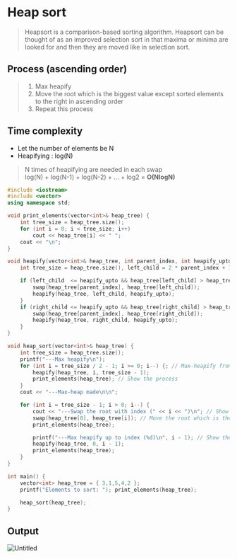 # Heap sort
>Heapsort is a comparison-based sorting algorithm. Heapsort can be thought of as an improved selection sort in that maxima or minima are looked for and then they are moved like in selection sort.

## Process (ascending order)
> 1. Max heapify
> 2. Move the root which is the biggest value except sorted elements to the right in ascending order
> 3. Repeat this process

## Time complexity
* Let the number of elements be N
* Heapifying : log(N)<br>
>N times of heapifying are needed in each swap<br>
>log(N) + log(N-1) + log(N-2) + ... + log2 = **O(NlogN)**

~~~c++
#include <iostream>
#include <vector>
using namespace std;

void print_elements(vector<int>& heap_tree) {
	int tree_size = heap_tree.size();
	for (int i = 0; i < tree_size; i++)
		cout << heap_tree[i] << " ";
	cout << "\n";
}

void heapify(vector<int>& heap_tree, int parent_index, int heapify_upto) { // Function to max-heapify the tree
	int tree_size = heap_tree.size(), left_child = 2 * parent_index + 1, right_child = 2 * parent_index + 2;

	if (left_child  <= heapify_upto && heap_tree[left_child] > heap_tree[parent_index]) {
		swap(heap_tree[parent_index], heap_tree[left_child]);
		heapify(heap_tree, left_child, heapify_upto);
	}
	if (right_child <= heapify_upto && heap_tree[right_child] > heap_tree[parent_index]) {
		swap(heap_tree[parent_index], heap_tree[right_child]);
		heapify(heap_tree, right_child, heapify_upto);
	}
}

void heap_sort(vector<int>& heap_tree) {
	int tree_size = heap_tree.size();
	printf("---Max heapify\n");
	for (int i = tree_size / 2 - 1; i >= 0; i--) {; // Max-heapify from the last parent ( (child+1) / 2 -1 is its parent)
		heapify(heap_tree, i, tree_size - 1);
		print_elements(heap_tree); // Show the process
	}
	cout << "---Max-heap made\n\n";

	for (int i = tree_size - 1; i > 0; i--) {
		cout << "---Swap the root with index (" << i << ")\n"; // Show the process
		swap(heap_tree[0], heap_tree[i]); // Move the root which is the biggest value except sorted elements to the right in ascending order
		print_elements(heap_tree);

		printf("---Max heapify up to index (%d)\n", i - 1); // Show the process
		heapify(heap_tree, 0, i - 1);
		print_elements(heap_tree);
	}
}

int main() {
	vector<int> heap_tree = { 3,1,5,4,2 };
	printf("Elements to sort: "); print_elements(heap_tree);

	heap_sort(heap_tree);
}

~~~

## Output
![Untitled](https://user-images.githubusercontent.com/67142421/149524068-2f7a71f0-cdd4-49ff-8df2-255f4359818a.png)
